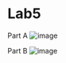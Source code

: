# Lab5
Part A
![image](https://github.com/XiyuanTu/123/assets/79139571/2201f527-35a3-4e0e-8257-cc11d33b36d7)

Part B
![image](https://github.com/XiyuanTu/123/assets/79139571/2201f527-35a3-4e0e-8257-cc11d33b36d7)
